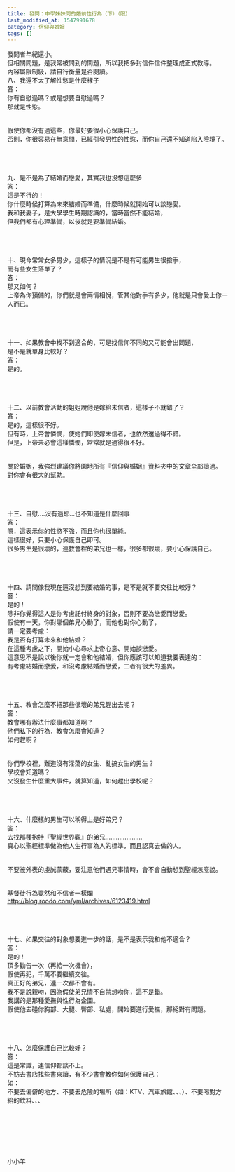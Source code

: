 ```yaml
---
title: 發問：中學姊妹問的婚前性行為（下）（限）
last_modified_at: 1547991678
category: 信仰與婚姻
tags: []
---
```


發問者年紀還小。<br>但相關問題，是我常被問到的問題，所以我把多封信件信件整理成正式教導。<br>內容屬限制級，請自行衡量是否閱讀。<br><!--more-->八、我還不太了解性慾是什麼樣子<br>答：<br>你有自慰過嗎？或是想要自慰過嗎？<br>那就是性慾。<br> <br><br>假使你都沒有過這些，你最好要很小心保護自己。<br>否則，你很容易在無意間，已經引發男性的性慾，而你自己還不知道陷入險境了。<br> <br><br><br><br>九、是不是為了結婚而戀愛，其實我也沒想這麼多<br>答：<br>這是不行的！<br>你什麼時候打算為未來結婚而準備，什麼時候就開始可以談戀愛。<br>我和我妻子，是大學學生時期認識的，當時當然不能結婚，<br>但我們都有心理準備，以後就是要準備結婚。<br><br><br><br><br>十、現今常常女多男少，這樣子的情況是不是有可能男生很搶手，<br>而有些女生落單了？<br>答：<br>那又如何？<br>上帝為你預備的，你們就是會兩情相悅，管其他對手有多少，他就是只會愛上你一人而已。<br> <br><br><br><br>十一、如果教會中找不到適合的，可是找信仰不同的又可能會出問題， <br>是不是就單身比較好？<br>答：<br>是的。<br><br> <br><br><br>十二、以前教會活動的姐姐說他是嫁給未信者，這樣子不就錯了？<br>答：<br>是的，這樣很不好。<br>但有時，上帝會憐憫，使她們即使嫁未信者，也依然還過得不錯。<br>但是，上帝未必會這樣憐憫，常常就是過得很不好。<br> <br><br>關於婚姻，我強烈建議你將園地所有『信仰與婚姻』資料夾中的文章全部讀過。<br>對你會有很大的幫助。<br> <br><br><br><br>十三、自慰....沒有過耶...也不知道是什麼回事<br>答：<br>嗯，這表示你的性慾不強，而且你也很單純。<br>這樣很好，只要小心保護自己即可。<br>很多男生是很壞的，連教會裡的弟兄也一樣，很多都很壞，要小心保護自己。<br> <br> <br><br><br>十四、請問像我現在還沒想到要結婚的事，是不是就不要交往比較好？<br>答：<br>是的！<br>除非你覺得這人是你考慮託付終身的對象，否則不要為戀愛而戀愛。<br>假使有一天，你對哪個弟兄心動了，而他也對你心動了，<br>請一定要考慮：<br>我是否有打算未來和他結婚？<br>在這種考慮之下，開始小心尋求上帝心意、開始談戀愛。<br>這意思不是說以後你就一定會和他結婚，但你應該可以知道我要表達的：<br>有考慮結婚而戀愛，和沒考慮結婚而戀愛，二者有很大的差異。<br> <br> <br><br><br>十五、教會怎麼不把那些很壞的弟兄趕出去呢？<br>答：<br>教會哪有辦法什麼事都知道啊？<br>他們私下的行為，教會怎麼會知道？<br>如何趕啊？<br> <br><br>你們學校裡，難道沒有淫蕩的女生、亂搞女生的男生？<br>學校會知道嗎？<br>又沒發生什麼重大事件，就算知道，如何趕出學校呢？<br> <br> <br><br><br>十六、什麼樣的男生可以稱得上是好弟兄？<br>答：<br>去找那種抱持『聖經世界觀』的弟兄…………………<br>真心以聖經標準做為他人生行事為人的標準，而且認真去做的人。<br><br><br>不要被外表的虔誠蒙蔽，要注意他們遇見事情時，會不會自動想到聖經怎麼說。<br><br> <br>基督徒行為竟然和不信者一樣爛 <br>http://blog.roodo.com/yml/archives/6123419.html<br> <br> <br><br><br>十七、如果交往的對象想要進一步的話，是不是表示我和他不適合？<br>答：<br>是的！<br>頂多勸告一次（再給一次機會），<br>假使再犯，千萬不要繼續交往。<br>真正好的弟兄，連一次都不會有。<br>我不是說親吻，因為假使弟兄情不自禁想吻你，這不是錯。<br>我講的是那種愛撫與性行為企圖。<br>假使他去碰你胸部、大腿、臀部、私處，開始要進行愛撫，那絕對有問題。<br> <br> <br><br><br>十八、怎麼保護自己比較好？<br>答：<br>這是常識，連信仰都談不上。<br>不妨去書店找些書來讀，有不少書會教你如何保護自己：<br>如：<br>不要去偏僻的地方、不要去危險的場所（如：KTV、汽車旅館、、、）、不要喝對方給的飲料、、、<br> <br><br><br><br><br><br><br>小小羊<br><br><br><br><br><br><br>

